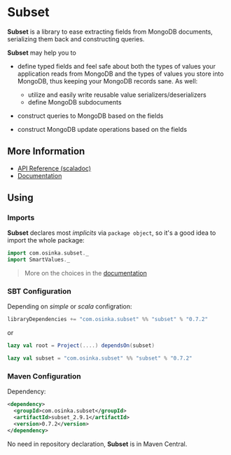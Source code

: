 # Subset

**Subset** is a library to ease extracting fields from MongoDB documents,
serializing them back and constructing queries.

**Subset** may help you to

* define typed fields and feel safe about both the types of values your application
  reads from MongoDB and the types of values you store into MongoDB, thus keeping
  your MongoDB records sane. As well:

    * utilize and easily write reusable value serializers/deserializers
    * define MongoDB subdocuments

* construct queries to MongoDB based on the fields
* construct MongoDB update operations based on the fields

## More Information

* [API Reference (scaladoc)](http://osinka.github.com/subset/api/index.html#com.osinka.subset.package)
* [Documentation](http://osinka.github.com/subset/Subset.html)

## Using

### Imports

**Subset** declares most *implicits* via `package object`, so it's a good idea
to import the whole package:

```scala
import com.osinka.subset._
import SmartValues._
```

> More on the choices in the [documentation](http://osinka.github.com/subset/Getting+Started.html)

### SBT Configuration

Depending on *simple* or *scala* configration:

```scala
libraryDependencies += "com.osinka.subset" %% "subset" % "0.7.2"
```

or

```scala
lazy val root = Project(....) dependsOn(subset)

lazy val subset = "com.osinka.subset" %% "subset" % "0.7.2"
```

### Maven Configuration

Dependency:

```xml
<dependency>
  <groupId>com.osinka.subset</groupId>
  <artifactId>subset_2.9.1</artifactId>
  <version>0.7.2</version>
</dependency>
```

No need in repository declaration, **Subset** is in Maven Central.
